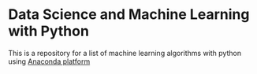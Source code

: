 # Data Science and Machine Learning with Python

<p>This is a repository for a list of machine learning algorithms with python using <a href="https://www.continuum.io/why-anaconda">Anaconda platform</a></p>
